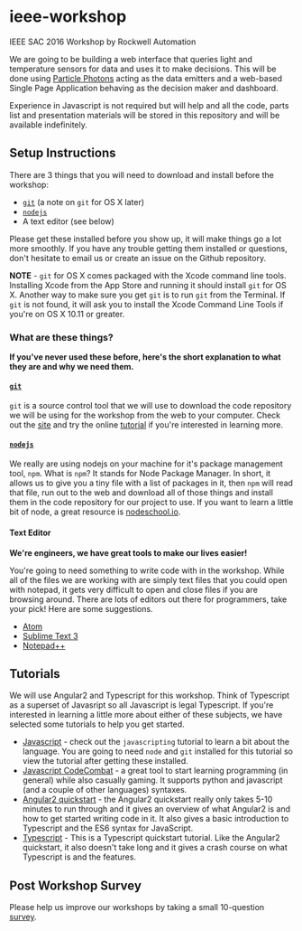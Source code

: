 # ieee-workshop
IEEE SAC 2016 Workshop by Rockwell Automation

We are going to be building a web interface that queries light and temperature sensors for data and uses it to make decisions. This will be done using [Particle Photons](https://store.particle.io/collections/photon) acting as the data emitters and a web-based Single Page Application behaving as the decision maker and dashboard.

Experience in Javascript is not required but will help and all the code, parts list and presentation materials will be stored in this repository and will be available indefinitely.

## Setup Instructions
There are 3 things that you will need to download and install before the workshop:
* [`git`](https://git-scm.com/downloads "Git Download") (a note on `git` for OS X later)
* [`nodejs`](https://nodejs.org/en/download/ "Node Download")
* A text editor (see below)

Please get these installed before you show up, it will make things go a lot more smoothly. If you have any trouble getting them installed or questions, don't hesitate to email us or create an issue on the Github repository.

**NOTE** - `git` for OS X comes packaged with the Xcode command line tools. Installing Xcode from the App Store and running it should install `git` for OS X. Another way to make sure you get `git` is to run `git` from the Terminal. If `git` is not found, it will ask you to install the Xcode Command Line Tools if you're on OS X 10.11 or greater.

### What are these things?

**If you've never used these before, here's the short explanation to what they are and why we need them.**

#### [`git`](https://git-scm.com/)
`git` is a source control tool that we will use to download the code repository we will be using for the workshop from the web to your computer. Check out the [site](https://git-scm.com/) and try the online [tutorial](https://try.github.io/levels/1/challenges/1) if you're interested in learning more.  

#### [`nodejs`](https://www.nodejs.org/)
We really are using nodejs on your machine for it's package management tool, `npm`. What is `npm`? It stands for Node Package Manager. In short, it allows us to give you a tiny file with a list of packages in it, then `npm` will read that file, run out to the web and download all of those things and install them in the code repository for our project to use. If you want to learn a little bit of node, a great resource is [nodeschool.io](www.nodeschool.io).

#### Text Editor

**We're engineers, we have great tools to make our lives easier!**

You're going to need something to write code with in the workshop. While all of the files we are working with are simply text files that you could open with notepad, it gets very difficult to open and close files if you are browsing around. There are lots of editors out there for programmers, take your pick! Here are some suggestions.
* [Atom](https://atom.io/)
* [Sublime Text 3](https://www.sublimetext.com/3)
* [Notepad++](https://notepad-plus-plus.org/)

## Tutorials

We will use Angular2 and Typescript for this workshop. Think of Typescript as a superset of Javasript so all Javascript is legal Typescript. If you're interested in learning a little more about either of these subjects, we have selected some tutorials to help you get started.

* [Javascript](http://nodeschool.io/#workshoppers) - check out the `javascripting` tutorial to learn a bit about the language. You are going to need `node` and `git` installed for this tutorial so view the tutorial after getting these installed.
* [Javascript CodeCombat](https://codecombat.com/play) - a great tool to start learning programming (in general) while also casually gaming. It supports python and javascript (and a couple of other languages) syntaxes.
* [Angular2 quickstart](https://angular.io/docs/ts/latest/quickstart.html) - the Angular2 quickstart really only takes 5-10 minutes to run through and it gives an overview of what Angular2 is and how to get started writing code in it. It also gives a basic introduction to Typescript and the ES6 syntax for JavaScript.
* [Typescript](http://www.typescriptlang.org/docs/tutorial.html) - This is a Typescript quickstart tutorial. Like the Angular2 quickstart, it also doesn't take long and it gives a crash course on what Typescript is and the features.

## Post Workshop Survey

Please help us improve our workshops by taking a small 10-question [survey](http://goo.gl/forms/6L4ceYishh).

